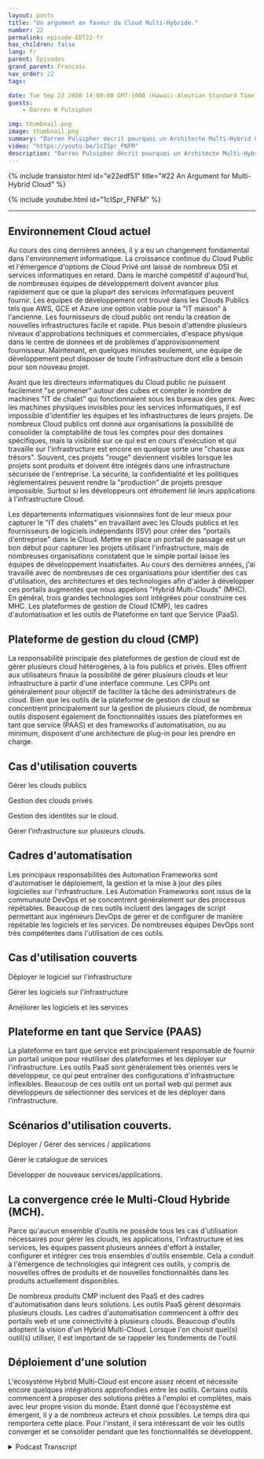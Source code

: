 ```yaml
---
layout: posts
title: "Un argument en faveur du Cloud Multi-Hybride."
number: 22
permalink: episode-EDT22-fr
has_children: false
lang: fr
parent: Épisodes
grand_parent: Français
nav_order: 22
tags:

date: Tue Sep 22 2020 14:00:00 GMT-1000 (Hawaii-Aleutian Standard Time)
guests:
    - Darren W Pulsipher

img: thumbnail.png
image: thumbnail.png
summary: "Darren Pulsipher décrit pourquoi un Architecte Multi-Hybrid Cloud pourrait déjà être dans votre centre de données. La plupart des organisations ont déjà tous les ingrédients. Ils ont juste besoin de savoir comment ils s'assemblent."
video: "https://youtu.be/1cISpr_FNFM"
description: "Darren Pulsipher décrit pourquoi un Architecte Multi-Hybrid Cloud pourrait déjà être dans votre centre de données. La plupart des organisations ont déjà tous les ingrédients. Ils ont juste besoin de savoir comment ils s'assemblent."
---
```


<div>
{% include transistor.html id="e22edf51" title="#22 An Argument for Multi-Hybrid Cloud" %}

{% include youtube.html id="1cISpr_FNFM" %}
</div>

---

## Environnement Cloud actuel

Au cours des cinq dernières années, il y a eu un changement fondamental dans l'environnement informatique. La croissance continue du Cloud Public et l'émergence d'options de Cloud Privé ont laissé de nombreux DSI et services informatiques en retard. Dans le marché compétitif d'aujourd'hui, de nombreuses équipes de développement doivent avancer plus rapidement que ce que la plupart des services informatiques peuvent fournir. Les équipes de développement ont trouvé dans les Clouds Publics tels que AWS, GCE et Azure une option viable pour la "IT maison" à l'ancienne. Les fournisseurs de cloud public ont rendu la création de nouvelles infrastructures facile et rapide. Plus besoin d'attendre plusieurs niveaux d'approbations techniques et commerciales, d'espace physique dans le centre de données et de problèmes d'approvisionnement fournisseur. Maintenant, en quelques minutes seulement, une équipe de développement peut disposer de toute l'infrastructure dont elle a besoin pour son nouveau projet.

Avant que les directeurs informatiques du Cloud public ne puissent facilement "se promener" autour des cubes et compter le nombre de machines "IT de chalet" qui fonctionnaient sous les bureaux des gens. Avec les machines physiques invisibles pour les services informatiques, il est impossible d'identifier les équipes et les infrastructures de leurs projets. De nombreux Cloud publics ont donné aux organisations la possibilité de consolider la comptabilité de tous les comptes pour des domaines spécifiques, mais la visibilité sur ce qui est en cours d'exécution et qui travaille sur l'infrastructure est encore en quelque sorte une "chasse aux trésors". Souvent, ces projets "rouge" deviennent visibles lorsque les projets sont produits et doivent être intégrés dans une infrastructure sécurisée de l'entreprise. La sécurité, la confidentialité et les politiques réglementaires peuvent rendre la "production" de projets presque impossible. Surtout si les développeurs ont étroitement lié leurs applications à l'infrastructure Cloud.

Les départements informatiques visionnaires font de leur mieux pour capturer le "IT des chalets" en travaillant avec les Clouds publics et les fournisseurs de logiciels indépendants (ISV) pour créer des "portails d'entreprise" dans le Cloud. Mettre en place un portail de passage est un bon début pour capturer les projets utilisant l'infrastructure, mais de nombreuses organisations constatent que le simple portail laisse les équipes de développement insatisfaites. Au cours des dernières années, j'ai travaillé avec de nombreuses de ces organisations pour identifier des cas d'utilisation, des architectures et des technologies afin d'aider à développer ces portails augmentés que nous appelons "Hybrid Multi-Clouds" (MHC). En général, trois grandes technologies sont intégrées pour construire ces MHC. Les plateformes de gestion de Cloud (CMP), les cadres d'automatisation et les outils de Plateforme en tant que Service (PaaS).

## Plateforme de gestion du cloud (CMP)

La responsabilité principale des plateformes de gestion de cloud est de gérer plusieurs cloud hétérogènes, à la fois publics et privés. Elles offrent aux utilisateurs finaux la possibilité de gérer plusieurs clouds et leur infrastructure à partir d'une interface commune. Les CPPs ont généralement pour objectif de faciliter la tâche des administrateurs de cloud. Bien que les outils de la plateforme de gestion de cloud se concentrent principalement sur la gestion de plusieurs cloud, de nombreux outils disposent également de fonctionnalités issues des plateformes en tant que service (PAAS) et des frameworks d'automatisation, ou au minimum, disposent d'une architecture de plug-in pour les prendre en charge.

## Cas d'utilisation couverts

Gérer les clouds publics

Gestion des clouds privés

Gestion des identités sur le cloud.

Gérer l'infrastructure sur plusieurs clouds.

## Cadres d'automatisation

Les principaux responsabilités des Automation Frameworks sont d'automatiser le déploiement, la gestion et la mise à jour des piles logicielles sur l'infrastructure. Les Automation Frameworks sont issus de la communauté DevOps et se concentrent généralement sur des processus répétables. Beaucoup de ces outils incluent des langages de script permettant aux ingénieurs DevOps de gérer et de configurer de manière répétable les logiciels et les services. De nombreuses équipes DevOps sont très compétentes dans l'utilisation de ces outils.

## Cas d'utilisation couverts

Déployer le logiciel sur l'infrastructure

Gérer les logiciels sur l'infrastructure

Améliorer les logiciels et les services

## Plateforme en tant que Service (PAAS)

La plateforme en tant que service est principalement responsable de fournir un portail unique pour réutiliser des plateformes et les déployer sur l'infrastructure. Les outils PaaS sont généralement très orientés vers le développeur, ce qui peut entraîner des configurations d'infrastructure inflexibles. Beaucoup de ces outils ont un portail web qui permet aux développeurs de sélectionner des services et de les déployer dans l'infrastructure.

## Scénarios d'utilisation couverts.

Déployer / Gérer des services / applications

Gérer le catalogue de services

Développer de nouveaux services/applications.

## La convergence crée le Multi-Cloud Hybride (MCH).

Parce qu'aucun ensemble d'outils ne possède tous les cas d'utilisation nécessaires pour gérer les clouds, les applications, l'infrastructure et les services, les équipes passent plusieurs années d'effort à installer, configurer et intégrer ces trois ensembles d'outils ensemble. Cela a conduit à l'émergence de technologies qui intègrent ces outils, y compris de nouvelles offres de produits et de nouvelles fonctionnalités dans les produits actuellement disponibles.

De nombreux produits CMP incluent des PaaS et des cadres d'automatisation dans leurs solutions. Les outils PaaS gèrent désormais plusieurs clouds. Les cadres d'automatisation commencent à offrir des portails web et une connectivité à plusieurs clouds. Beaucoup d'outils adoptent la vision d'un Hybrid Multi-Cloud. Lorsque l'on choisit quel(s) outil(s) utiliser, il est important de se rappeler les fondements de l'outil.

## Déploiement d'une solution

L'écosystème Hybrid Multi-Cloud est encore assez récent et nécessite encore quelques intégrations approfondies entre les outils. Certains outils commencent à proposer des solutions prêtes à l'emploi et complètes, mais avec leur propre vision du monde. Étant donné que l'écosystème est émergent, il y a de nombreux acteurs et choix possibles. Le temps dira qui remportera cette place. Pour l'instant, il sera intéressant de voir les outils converger et se consolider pendant que les fonctionnalités se développent.



<details>
<summary> Podcast Transcript </summary>

<p></p>

</details>
